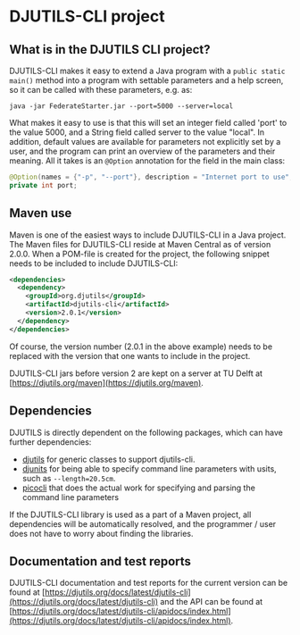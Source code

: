 # DJUTILS-CLI project

## What is in the DJUTILS CLI project?

DJUTILS-CLI makes it easy to extend a Java program with a `public static main()` method into a program with settable parameters and a help screen, so it can be called with these parameters, e.g. as:

```text
java -jar FederateStarter.jar --port=5000 --server=local
```

What makes it easy to use is that this will set an integer field called 'port' to the value 5000, and a String field called server to the value "local". In addition, default values are available for parameters not explicitly set by a user, and the program can print an overview of the parameters and their meaning. All it takes is an `@Option` annotation for the field in the main class:

```java
@Option(names = {"-p", "--port"}, description = "Internet port to use", defaultValue = "80")
private int port;
```


## Maven use

Maven is one of the easiest ways to include DJUTILS-CLI in a Java project. The Maven files for DJUTILS-CLI reside at Maven Central as of version 2.0.0. When a POM-file is created for the project, the following snippet needs to be included to include DJUTILS-CLI:

```xml
<dependencies>
  <dependency>
    <groupId>org.djutils</groupId>
    <artifactId>djutils-cli</artifactId>
    <version>2.0.1</version>
  </dependency>
</dependencies>
```

Of course, the version number (2.0.1 in the above example) needs to be replaced with the version that one wants to include in the project.

DJUTILS-CLI jars before version 2 are kept on a server at TU Delft at [https://djutils.org/maven](https://djutils.org/maven).



## Dependencies

DJUTILS is directly dependent on the following packages, which can have further dependencies:

* [djutils](https://djutils.org/manual/djutils) for generic classes to support djutils-cli.
* [djunits](https://djunits.org/manual/) for being able to specify command line parameters with usits, such as `--length=20.5cm`.
* [picocli](https://picocli.info/) that does the actual work for specifying and parsing the command line parameters

If the DJUTILS-CLI library is used as a part of a Maven project, all dependencies will be automatically resolved, and the programmer / user does not have to worry about finding the libraries.


## Documentation and test reports

DJUTILS-CLI documentation and test reports for the current version can be found at [https://djutils.org/docs/latest/djutils-cli](https://djutils.org/docs/latest/djutils-cli) and the API can be found at [https://djutils.org/docs/latest/djutils-cli/apidocs/index.html](https://djutils.org/docs/latest/djutils-cli/apidocs/index.html).
